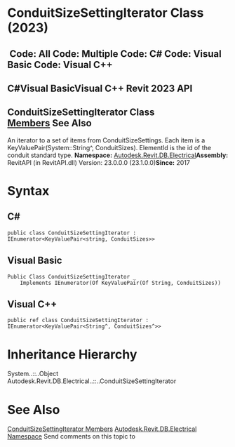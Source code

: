 # ConduitSizeSettingIterator Class (2023)

﻿
 Code: All Code: Multiple Code: C# Code: Visual Basic Code: Visual C++   
---  
C#Visual BasicVisual C++
Revit 2023 API  
---  
ConduitSizeSettingIterator Class  
[Members](2cce0fd2-faeb-636f-1129-cb3f1d2432b1.md "ConduitSizeSettingIterator Members") See Also  
---  
An iterator to a set of items from ConduitSizeSettings. Each item is a KeyValuePair(System::String^, ConduitSizes). ElementId is the id of the conduit standard type. 
**Namespace:** [Autodesk.Revit.DB.Electrical](212a1314-7843-2c6c-3322-363127e4059f.md "Autodesk.Revit.DB.Electrical Namespace")**Assembly:** RevitAPI (in RevitAPI.dll) Version: 23.0.0.0 (23.1.0.0)**Since:** 2017 
# Syntax
C#  
---  
```text
public class ConduitSizeSettingIterator : IEnumerator<KeyValuePair<string, ConduitSizes>>
```
  
Visual Basic  
---  
```text
Public Class ConduitSizeSettingIterator _
	Implements IEnumerator(Of KeyValuePair(Of String, ConduitSizes))
```
  
Visual C++  
---  
```text
public ref class ConduitSizeSettingIterator : IEnumerator<KeyValuePair<String^, ConduitSizes^>>
```
  
# Inheritance Hierarchy
System..::..Object Autodesk.Revit.DB.Electrical..::..ConduitSizeSettingIterator
# See Also
[ConduitSizeSettingIterator Members](2cce0fd2-faeb-636f-1129-cb3f1d2432b1.md "ConduitSizeSettingIterator Members")
[Autodesk.Revit.DB.Electrical Namespace](212a1314-7843-2c6c-3322-363127e4059f.md "Autodesk.Revit.DB.Electrical Namespace")
Send comments on this topic to 